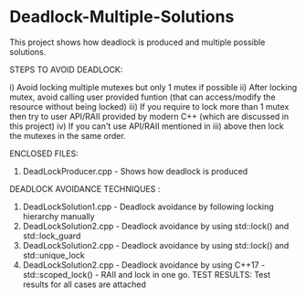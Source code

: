 # Deadlock-Multiple-Solutions
This project shows how deadlock is produced and multiple possible solutions.

STEPS TO AVOID DEADLOCK:

i)   Avoid locking multiple mutexes but only 1 mutex if possible
ii)  After locking mutex, avoid calling user provided funtion (that can access/modify the resource without being locked)
iii) If you require to lock more than 1 mutex then try to user API/RAII provided by modern C++ (which are discussed in this project) 
iv)  If you can't use API/RAII mentioned in iii) above then lock the mutexes in the same order.

ENCLOSED FILES:

1. DeadLockProducer.cpp - Shows how deadlock is produced

DEADLOCK AVOIDANCE TECHNIQUES : 
1. DeadLockSolution1.cpp - Deadlock avoidance by following locking hierarchy manually
2. DeadLockSolution2.cpp - Deadlock avoidance by using std::lock() and std::lock_guard
3. DeadLockSolution2.cpp - Deadlock avoidance by using std::lock() and std::unique_lock
4. DeadLockSolution2.cpp - Deadlock avoidance by using C++17 - std::scoped_lock() -  RAII and lock in one go.
TEST RESULTS:
Test results for all cases are attached
